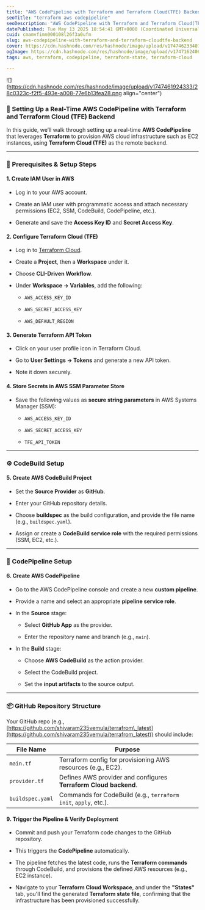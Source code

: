 ```yaml
---
title: "AWS CodePipeline with Terraform and Terraform Cloud(TFE) Backend"
seoTitle: "terraform aws codepipeline"
seoDescription: "AWS CodePipeline with Terraform and Terraform Cloud(TFE) Backend"
datePublished: Tue May 13 2025 18:54:41 GMT+0000 (Coordinated Universal Time)
cuid: cmamvfimn000108l26f3a0ufm
slug: aws-codepipeline-with-terraform-and-terraform-cloudtfe-backend
cover: https://cdn.hashnode.com/res/hashnode/image/upload/v1747462334073/1d5fc87c-f59a-40fd-ab11-e0950fad5283.png
ogImage: https://cdn.hashnode.com/res/hashnode/image/upload/v1747162406436/897fef16-ea1d-4098-bc1e-68dfb5efc21b.png
tags: aws, terraform, codepipeline, terraform-state, terraform-cloud

---
```


![](https://cdn.hashnode.com/res/hashnode/image/upload/v1747461924333/28c0323c-f2f5-493e-a008-77e6b13fea28.png align="center")

### 🚀 Setting Up a Real-Time AWS CodePipeline with Terraform and Terraform Cloud (TFE) Backend

In this guide, we’ll walk through setting up a real-time **AWS CodePipeline** that leverages **Terraform** to provision AWS cloud infrastructure such as EC2 instances, using **Terraform Cloud (TFE)** as the remote backend.

---

### 🔧 Prerequisites & Setup Steps

#### 1\. **Create IAM User in AWS**

* Log in to your AWS account.
    
* Create an IAM user with programmatic access and attach necessary permissions (EC2, SSM, CodeBuild, CodePipeline, etc.).
    
* Generate and save the **Access Key ID** and **Secret Access Key**.
    

#### 2\. **Configure Terraform Cloud (TFE)**

* Log in to [Terraform Cloud](https://app.terraform.io).
    
* Create a **Project**, then a **Workspace** under it.
    
* Choose **CLI-Driven Workflow**.
    
* Under **Workspace → Variables**, add the following:
    
    * `AWS_ACCESS_KEY_ID`
        
    * `AWS_SECRET_ACCESS_KEY`
        
    * `AWS_DEFAULT_REGION`
        

#### 3\. **Generate Terraform API Token**

* Click on your user profile icon in Terraform Cloud.
    
* Go to **User Settings → Tokens** and generate a new API token.
    
* Note it down securely.
    

#### 4\. **Store Secrets in AWS SSM Parameter Store**

* Save the following values as **secure string parameters** in AWS Systems Manager (SSM):
    
    * `AWS_ACCESS_KEY_ID`
        
    * `AWS_SECRET_ACCESS_KEY`
        
    * `TFE_API_TOKEN`
        

---

### ⚙️ CodeBuild Setup

#### 5\. **Create AWS CodeBuild Project**

* Set the **Source Provider** as **GitHub**.
    
* Enter your GitHub repository details.
    
* Choose **buildspec** as the build configuration, and provide the file name (e.g., `buildspec.yaml`).
    
* Assign or create a **CodeBuild service role** with the required permissions (SSM, EC2, etc.).
    

---

### 🔄 CodePipeline Setup

#### 6\. **Create AWS CodePipeline**

* Go to the AWS CodePipeline console and create a new **custom pipeline**.
    
* Provide a name and select an appropriate **pipeline service role**.
    
* In the **Source** stage:
    
    * Select **GitHub App** as the provider.
        
    * Enter the repository name and branch (e.g., `main`).
        
* In the **Build** stage:
    
    * Choose **AWS CodeBuild** as the action provider.
        
    * Select the CodeBuild project.
        
    * Set the **input artifacts** to the source output.
        

---

### 📦 GitHub Repository Structure

Your GitHub repo (e.g., [https://github.com/shivaram235vemula/terrafrom\_latest](https://github.com/shivaram235vemula/terrafrom_latest)) should include:

| File Name | Purpose |
| --- | --- |
| `main.tf` | Terraform config for provisioning AWS resources (e.g., EC2). |
| `provider.tf` | Defines AWS provider and configures **Terraform Cloud backend**. |
| `buildspec.yaml` | Commands for CodeBuild (e.g., `terraform init`, `apply`, etc.). |

#### 9\. **Trigger the Pipeline & Verify Deployment**

* Commit and push your Terraform code changes to the GitHub repository.
    
* This triggers the **CodePipeline** automatically.
    
* The pipeline fetches the latest code, runs the **Terraform commands** through CodeBuild, and provisions the defined AWS resources (e.g., EC2 instance).
    
* Navigate to your **Terraform Cloud Workspace**, and under the **"States"** tab, you'll find the generated **Terraform state file**, confirming that the infrastructure has been provisioned successfully.